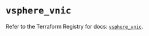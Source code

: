 # `vsphere_vnic`

Refer to the Terraform Registry for docs: [`vsphere_vnic`](https://registry.terraform.io/providers/hashicorp/vsphere/2.11.0/docs/resources/vnic).
